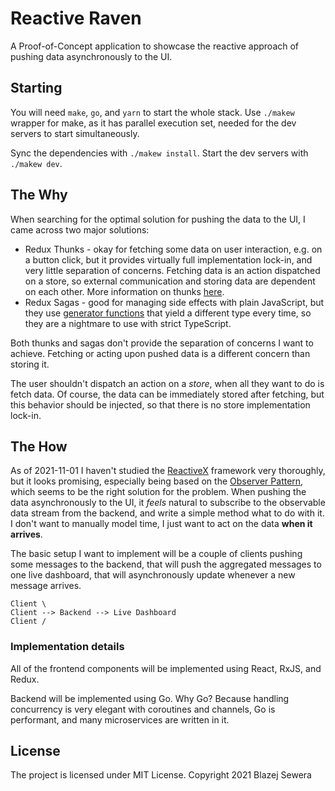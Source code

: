 # Reactive Raven

A Proof-of-Concept application to showcase the reactive approach of pushing
data asynchronously to the UI.


## Starting

You will need `make`, `go`, and `yarn` to start the whole stack. Use `./makew`
wrapper for make, as it has parallel execution set, needed for the dev servers
to start simultaneously.

Sync the dependencies with `./makew install`. Start the dev servers with
`./makew dev`.


## The Why

When searching for the optimal solution for pushing the data to the UI, I came
across two major solutions:
- Redux Thunks - okay for fetching some data on user interaction, e.g. on a
  button click, but it provides virtually full implementation lock-in, and
  very little separation of concerns. Fetching data is an action dispatched on
  a store, so external communication and storing data are dependent on each
  other. More information on thunks
  [here](https://redux.js.org/usage/writing-logic-thunks).
- Redux Sagas - good for managing side effects with plain JavaScript, but they
  use [generator functions](https://developer.mozilla.org/en-US/docs/Web/JavaScript/Reference/Statements/function*)
  that yield a different type every time, so they are a nightmare to use with
  strict TypeScript.

Both thunks and sagas don't provide the separation of concerns I want to
achieve. Fetching or acting upon pushed data is a different concern than
storing it.

The user shouldn't dispatch an action on a _store_, when all they want to do
is fetch data. Of course, the data can be immediately stored after fetching,
but this behavior should be injected, so that there is no store implementation
lock-in.


## The How

As of 2021-11-01 I haven't studied the [ReactiveX](http://reactivex.io/)
framework very thoroughly, but it looks promising, especially being based on
the [Observer Pattern](https://en.wikipedia.org/wiki/Observer_pattern), which
seems to be the right solution for the problem. When pushing the data
asynchronously to the UI, it _feels_ natural to subscribe to the observable
data stream from the backend, and write a simple method what to do with it. I
don't want to manually model time, I just want to act on the data **when it
arrives**.

The basic setup I want to implement will be a couple of clients pushing some
messages to the backend, that will push the aggregated messages to one live
dashboard, that will asynchronously update whenever a new message arrives.

```
Client \
Client --> Backend --> Live Dashboard
Client /
```


### Implementation details

All of the frontend components will be implemented using React, RxJS, and Redux.

Backend will be implemented using Go. Why Go? Because handling concurrency is
very elegant with coroutines and channels, Go is performant, and many
microservices are written in it.


## License

The project is licensed under MIT License. Copyright 2021 Blazej Sewera
